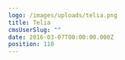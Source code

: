 ```yaml
---
logo: /images/uploads/telia.png
title: Telia
cmsUserSlug: ""
date: 2016-03-07T00:00:00.000Z
position: 110
---
```


